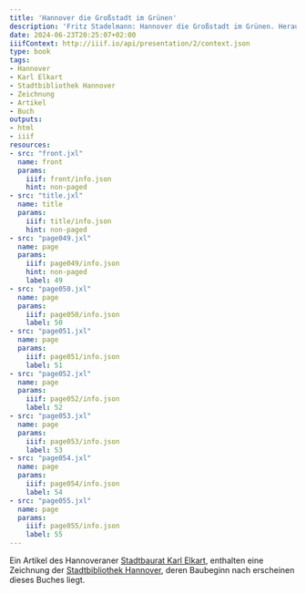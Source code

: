 ```yaml
---
title: 'Hannover die Großstadt im Grünen'
description: 'Fritz Stadelmann: Hannover die Großstadt im Grünen. Herausgegeben und verlegt vom Verkehrs-Verein Hannover e.V., Hannover 1927. <a class="worldcat" href="https://www.worldcat.org/de/title/72612183">&nbsp;</a>'
date: 2024-06-23T20:25:07+02:00
iiifContext: http://iiif.io/api/presentation/2/context.json
type: book
tags:
- Hannover
- Karl Elkart
- Stadtbibliothek Hannover
- Zeichnung
- Artikel
- Buch
outputs:
- html
- iiif
resources:
- src: "front.jxl"
  name: front
  params:
    iiif: front/info.json
    hint: non-paged
- src: "title.jxl"
  name: title
  params:
    iiif: title/info.json
    hint: non-paged
- src: "page049.jxl"
  name: page
  params:
    iiif: page049/info.json
    hint: non-paged
    label: 49
- src: "page050.jxl"
  name: page
  params:
    iiif: page050/info.json
    label: 50
- src: "page051.jxl"
  name: page
  params:
    iiif: page051/info.json
    label: 51
- src: "page052.jxl"
  name: page
  params:
    iiif: page052/info.json
    label: 52
- src: "page053.jxl"
  name: page
  params:
    iiif: page053/info.json
    label: 53
- src: "page054.jxl"
  name: page
  params:
    iiif: page054/info.json
    label: 54
- src: "page055.jxl"
  name: page
  params:
    iiif: page055/info.json
    label: 55
---
```


Ein Artikel des Hannoveraner [Stadtbaurat Karl Elkart](https://de.wikipedia.org/wiki/Karl_Elkart), enthalten eine Zeichnung der [Stadtbibliothek Hannover](https://de.wikipedia.org/wiki/Stadtbibliothek_Hannover), deren Baubeginn nach erscheinen dieses Buches liegt.
